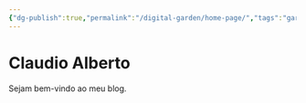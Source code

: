 ```yaml
---
{"dg-publish":true,"permalink":"/digital-garden/home-page/","tags":"gardenEntry"}
---
```



# Claudio Alberto
Sejam bem-vindo ao meu blog.